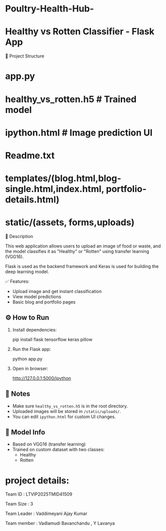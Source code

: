 # Poultry-Health-Hub-

# Healthy vs Rotten Classifier - Flask App

📁 Project Structure

 # app.py
 # healthy_vs_rotten.h5         # Trained model
 # ipython.html                 # Image prediction UI
 # Readme.txt
 # templates/(blog.html,blog-single.html,index.html, portfolio-details.html)
# static/(assets, forms,uploads)


🧠 Description

This web application allows users to upload an image of food or waste,
and the model classifies it as "Healthy" or "Rotten" using transfer learning (VGG16).

Flask is used as the backend framework and Keras is used for building the deep learning model.

✅ Features:
- Upload image and get instant classification
- View model predictions
- Basic blog and portfolio pages


⚙️ How to Run
---------------------
1. Install dependencies:

    pip install flask tensorflow keras pillow

2. Run the Flask app:

    python app.py

3. Open in browser:

    http://127.0.0.1:5000/ipython


📌 Notes
---------------------
- Make sure `healthy_vs_rotten.h5` is in the root directory.
- Uploaded images will be stored in `/static/uploads/`.
- You can edit `ipython.html` for custom UI changes.


🔧 Model Info
---------------------
- Based on VGG16 (transfer learning)
- Trained on custom dataset with two classes:
    - Healthy
    - Rotten
# project details:
Team ID : LTVIP2025TMID41509

Team Size : 3

Team Leader : Vaddimeyani Ajay Kumar

Team member : Vadlamudi Bavanchandu , Y Lavanya 
